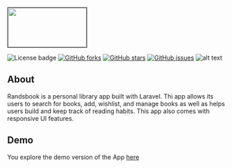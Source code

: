 <html>
<img src="https://github.com/rezaSaker/RandsBook-2/blob/master/github/randsbook_logo.png" width="180" height="90" style="border: 2px solid dimgray"/>
</html>

![License badge](https://img.shields.io/github/license/rezaSaker/RandsBook-2?logo=MIT) [![GitHub forks](https://img.shields.io/github/forks/rezaSaker/RandsBook-2)](https://github.com/rezaSaker/RandsBook-2/network) [![GitHub stars](https://img.shields.io/github/stars/rezaSaker/RandsBook-2)](https://github.com/rezaSaker/RandsBook-2/stargazers) [![GitHub issues](https://img.shields.io/github/issues/rezaSaker/RandsBook-2)](https://github.com/rezaSaker/RandsBook-2/issues) ![alt text](https://img.shields.io/badge/Version-1.1.1.5-green.svg)

## About
Randsbook is a personal library app built with Laravel. Thi app allows its users to search for books, add, wishlist, and manage books as well as helps users build and keep track of reading habits. This app also comes with responsive UI features. 

## Demo
You explore the demo version of the App [here](https://randsbook.com)
